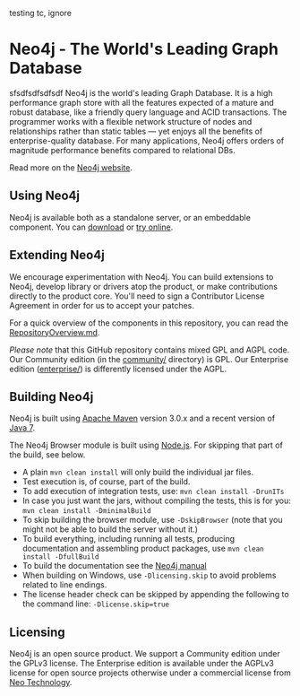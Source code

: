 testing tc, ignore

Neo4j - The World's Leading Graph Database
==========================================
sfsdfsdfsdfsdf
Neo4j is the world's leading Graph Database. It is a high performance graph store with all the features expected of a mature and robust database, like a friendly query language and ACID transactions. The programmer works with a flexible network structure of nodes and relationships rather than static tables — yet enjoys all the benefits of enterprise-quality database. For many applications, Neo4j offers orders of magnitude performance benefits compared to relational DBs.

Read more on the [Neo4j website](http://neo4j.org/).

Using Neo4j
-----------

Neo4j is available both as a standalone server, or an embeddable component. You can [download](http://neo4j.org/download/) or [try online](http://console.neo4j.org/).

Extending Neo4j
---------------

We encourage experimentation with Neo4j. You can build extensions to Neo4j, develop library or drivers atop the product, or make contributions directly to the product core. You'll need to sign a Contributor License Agreement in order for us to accept your patches.

For a quick overview of the components in this repository,
you can read the [RepositoryOverview.md](RepositoryOverview.md).


*Please note* that this GitHub repository contains mixed GPL and AGPL code. Our Community edition (in the [community/](community/) directory) is GPL. Our Enterprise edition ([enterprise/](enterprise/)) is differently licensed under the AGPL.

Building Neo4j
--------------

Neo4j is built using [Apache Maven](http://maven.apache.org/) version 3.0.x and a recent version of [Java 7](http://www.oracle.com/technetwork/java/javase/downloads/index.html).

The Neo4j Browser module is built using [Node.js](http://nodejs.org/). For skipping that part of the build, see below.

* A plain `mvn clean install` will only build the individual jar files. 
* Test execution is, of course, part of the build.
* To add execution of integration tests, use: `mvn clean install -DrunITs`
* In case you just want the jars, without compiling the tests, this is for you: `mvn clean install -DminimalBuild`
* To skip building the browser module, use `-DskipBrowser` (note that you might not be able to build the server without it.)
* To build everything, including running all tests, producing documentation and assembling product packages, use `mvn clean install -DfullBuild`
* To build the documentation see the [Neo4j manual](manual)
* When building on Windows, use `-Dlicensing.skip` to avoid problems related to line endings.
* The license header check can be skipped by appending the following to the command line: `-Dlicense.skip=true`

Licensing
---------

Neo4j is an open source product. We support a Community edition under the GPLv3 license. The Enterprise edition is available under the AGPLv3 license for open source projects otherwise under a commercial license from [Neo Technology](http://info.neotechnology.com/contactus.html).


